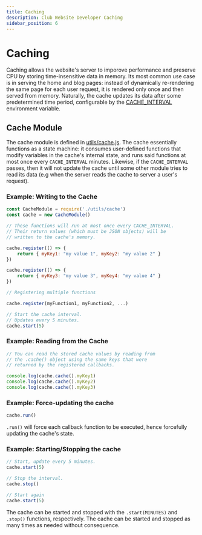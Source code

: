```yaml
---
title: Caching
description: Club Website Developer Caching
sidebar_position: 6
---
```


# Caching

Caching allows the website's server to imporove performance and preserve CPU by storing time-insensitive data in memory. Its most common use case is in serving the home and blog pages: instead of dynamically re-rendering the same page for each user request, it is rendered only once and then served from memory. Naturally, the cache updates its data after some predetermined time period, configurable by the [CACHE_INTERVAL](/docs/website/Developers/configuration#caching) environment variable.

## Cache Module

The cache module is defined in [utils/cache.js](https://github.com/ufosc/Club_Website_2/blob/main/utils/cache.js). The cache essentially functions as a state machine: it consumes user-defined functions that modify variables in the cache's internal state, and runs said functions at most once every `CACHE_INTERVAL` minutes. Likewise, if the `CACHE_INTERVAL` passes, then it will not update the cache until some other module tries to read its data (e.g when the server reads the cache to server a user's request).

### Example: Writing to the Cache
```js
const CacheModule = require('./utils/cache')
const cache = new CacheModule()

// These functions will run at most once every CACHE_INTERVAL.
// Their return values (which must be JSON objects) will be
// written to the cache's memory.

cache.register(() => {
	return { myKey1: "my value 1", myKey2: "my value 2" }
})

cache.register(() => {
	return { myKey3: "my value 3", myKey4: "my value 4" }
})

// Registering multiple functions

cache.register(myFunction1, myFunction2, ...)

// Start the cache interval.
// Updates every 5 minutes.
cache.start(5)
```

### Example: Reading from the Cache
```js
// You can read the stored cache values by reading from
// the .cache() object using the same keys that were
// returned by the registered callbacks.

console.log(cache.cache().myKey1)
console.log(cache.cache().myKey2)
console.log(cache.cache().myKey3)
```

### Example: Force-updating the cache
```js
cache.run()
```

`.run()` will force each callback function to be executed, hence forcefully updating the cache's state.

### Example: Starting/Stopping the cache

```js
// Start, update every 5 minutes.
cache.start(5)

// Stop the interval.
cache.stop()

// Start again
cache.start(5)
```

The cache can be started and stopped with the `.start(MINUTES)` and `.stop()` functions, respectively. The cache can be started and stopped as many times as needed without consequence.
